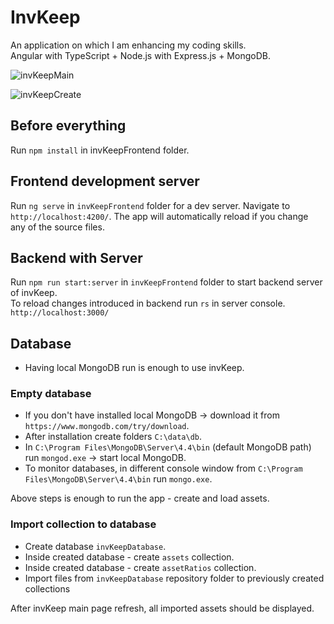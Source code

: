 # InvKeep

An application on which I am enhancing my coding skills. \
Angular with TypeScript + Node.js with Express.js + MongoDB.

![invKeepMain](https://user-images.githubusercontent.com/45639693/120713631-7b85d500-c4c2-11eb-9eba-e456e93fca1e.PNG)

![invKeepCreate](https://user-images.githubusercontent.com/45639693/118302344-6087fc80-b4e4-11eb-8434-c57f3890f355.PNG)

## Before everything

Run `npm install` in invKeepFrontend folder.

## Frontend development server

Run `ng serve` in `invKeepFrontend` folder for a dev server. Navigate to `http://localhost:4200/`. The app will
automatically reload if you change any of the source files.

## Backend with Server

Run `npm run start:server` in `invKeepFrontend` folder to start backend server of invKeep. \
To reload changes introduced in backend run `rs` in server console.
`http://localhost:3000/`

## Database

- Having local MongoDB run is enough to use invKeep.
  
### Empty database
- If you don't have installed local MongoDB -> download it from `https://www.mongodb.com/try/download`.
- After installation create folders `C:\data\db`.
- In `C:\Program Files\MongoDB\Server\4.4\bin` (default MongoDB path) run `mongod.exe` -> start local MongoDB.
- To monitor databases, in different console window from `C:\Program Files\MongoDB\Server\4.4\bin` run `mongo.exe`.

Above steps is enough to run the app - create and load assets.

### Import collection to database

- Create database `invKeepDatabase`.
- Inside created database - create `assets` collection.
- Inside created database - create `assetRatios` collection.
- Import files from `invKeepDatabase` repository folder to previously created collections

After invKeep main page refresh, all imported assets should be displayed.


